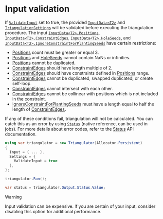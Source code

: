 # Input validation

If [`ValidateInput`][validate] set to true, the provided [`InputData<T2>`][input-data] and [`TriangulationSettings`][settings] will be validated before executing the triangulation procedure.
The input
  [`InputData<T2>.Positions`][positions],
  [`InputData<T2>.ConstraintEdges`][constraints],
  [`InputData<T2>.HoleSeeds`][holes],
  and [`InputData<T2>.IgnoreConstraintForPlantingSeeds`][ignore-constraint] have certain restrictions:

- [Positions][positions] count must be greater or equal 3.
- [Positions][positions] and [HoleSeeds][holes] cannot contain NaNs or infinities.
- [Positions][positions] cannot be duplicated.
- [ConstraintEdges][constraints] should have length multiple of 2.
- [ConstraintEdges][constraints] should have constraints defined in [Positions][positions] range.
- [ConstraintEdges][constraints] cannot be duplicated, swapped duplicated, or create self-loop.
- [ConstraintEdges][constraints] cannot intersect with each other.
- [ConstraintEdges][constraints] cannot be collinear with positions which is not included in the constraint.
- [IgnoreConstraintForPlantingSeeds][ignore-constraint] must have a length equal to half the length of [ConstraintEdges][constraints].

If any of these conditions fail, triangulation will not be calculated. You can catch this as an error by using [`Status`][status-ref] (native reference, can be used in jobs).
For more details about error codes, refer to the [Status][status] API documentation.

```csharp
using var triangulator = new Triangulator(Allocator.Persistent)
{
  Input = { ... },
  Settings = {
    ValidateInput = true
  },
};

triangulator.Run();

var status = triangulator.Output.Status.Value;
```

> [!WARNING]  
> Input validation can be expensive. If you are certain of your input, consider disabling this option for additional performance.

[validate]: xref:andywiecko.BurstTriangulator.TriangulationSettings.ValidateInput
[input-data]: xref:andywiecko.BurstTriangulator.InputData`1
[settings]: xref:andywiecko.BurstTriangulator.TriangulationSettings
[positions]: xref:andywiecko.BurstTriangulator.InputData`1.Positions
[constraints]: xref:andywiecko.BurstTriangulator.InputData`1.ConstraintEdges
[holes]: xref:andywiecko.BurstTriangulator.InputData`1.HoleSeeds
[ignore-constraint]: xref:andywiecko.BurstTriangulator.InputData`1.IgnoreConstraintForPlantingSeeds
[status-ref]: xref:andywiecko.BurstTriangulator.OutputData`1.Status
[status]: xref:andywiecko.BurstTriangulator.Status
